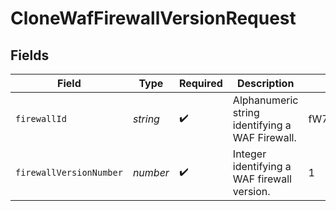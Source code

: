# CloneWafFirewallVersionRequest


## Fields

| Field                                           | Type                                            | Required                                        | Description                                     | Example                                         |
| ----------------------------------------------- | ----------------------------------------------- | ----------------------------------------------- | ----------------------------------------------- | ----------------------------------------------- |
| `firewallId`                                    | *string*                                        | :heavy_check_mark:                              | Alphanumeric string identifying a WAF Firewall. | fW7g2uUGZzb2W9Euo4Mo0r                          |
| `firewallVersionNumber`                         | *number*                                        | :heavy_check_mark:                              | Integer identifying a WAF firewall version.     | 1                                               |